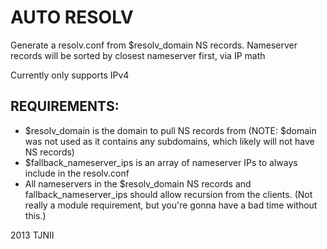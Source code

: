 AUTO RESOLV
===========
Generate a resolv.conf from $resolv_domain NS records.
Nameserver records will be sorted by closest nameserver first, via IP math

Currently only supports IPv4

REQUIREMENTS:
-------------

* $resolv_domain is the domain to pull NS records from (NOTE: $domain was not used as it contains any subdomains, which likely will not have NS records)
* $fallback_nameserver_ips is an array of nameserver IPs to always include in the resolv.conf
* All nameservers in the $resolv_domain NS records and fallback_nameserver_ips should allow recursion from the clients.
(Not really a module requirement, but you're gonna have a bad time without this.)

2013 TJNII
